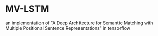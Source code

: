 # MV-LSTM
an implementation of "A Deep Architecture for Semantic Matching with Multiple Positional Sentence Representations" in tensorflow 
